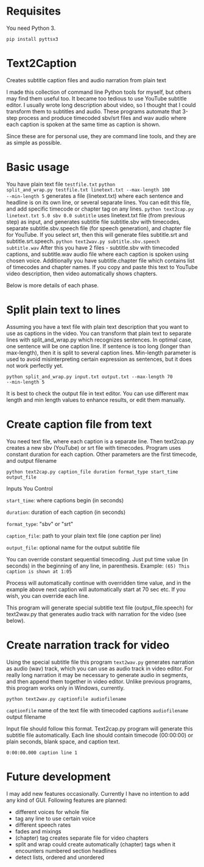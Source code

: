 # Requisites
You need Python 3.

<code>pip install pyttsx3</code>

# Text2Caption
 Creates subtitle caption files and audio narration from plain text

I made this collection of command line Python tools for myself, but others may 
find them useful too. It became too tedious to use YouTube subtitle editor. I usually wrote 
long description about video, so I thought that I could transform them to subtitles and audio. 
These programs automate that 3-step process and produce timecoded sbv/srt files and wav audio 
where each caption is spoken at the same time as caption is shown.

Since these are for personal use, they are command line tools, and they are as simple 
as possible.

# Basic usage

You have plain text file <code>testfile.txt</code>
<code>python split_and_wrap.py testfile.txt linetext.txt --max-length 100 --min-length 5</code>
generates a file (linetext.txt) where each sentence and headline is on its own line, or several separate lines. 
You can edit this file, and add specific timecode or chapter tag on any lines.
<code>python text2cap.py linetext.txt 5.0 sbv 0.0 subtitle</code>
uses linetext.txt file (from previous step) as input, and generates subtitle file subtitle.sbv with timecodes, 
separate subtitle.sbv.speech file (for speech generation), and chapter file for YouTube. If you 
select srt, then this will generate files subtitle.srt and subtitle.srt.speech.
<code>python text2wav.py subtitle.sbv.speech subtitle.wav</code>
After this you have 2 files - subtitle.sbv with timecoded captions, and subtitle.wav audio file 
where each caption is spoken using chosen voice. Additionally you have subtitle.chapter file 
which contains list of timecodes and chapter names. If you copy and paste this text to YouTube 
video description, then video automatically shows chapters.

Below is more details of each phase.

# Split plain text to lines
Assuming you have a text file with plain text description that you want to use
as captions in the video. You can transform that plain text to separate lines with
split_and_wrap.py which recognizes sentences. In optimal case, one sentence will be 
one caption line. If sentence is too long (longer than max-length), then it is split 
to several caption lines. Min-length parameter is used to avoid misinterpreting certain
expression as sentences, but it does not work perfectly yet.

<code>python split_and_wrap.py input.txt output.txt --max-length 70 --min-length 5</code>

It is best to check the output file in text editor. You can use different max length and 
min length values to enhance results, or edit them manually.

# Create caption file from text
You need text file, where each caption is a separate line. Then text2cap.py creates a new
sbv (YouTube) or srt file with timecodes. Program uses constant duration for each caption.
Other parameters are the first timecode, and output filename

<code>python text2cap.py caption_file duration format_type start_time output_file</code>

Inputs You Control

<code>start_time</code>: where captions begin (in seconds)

<code>duration</code>: duration of each caption (in seconds)

<code>format_type</code>: "sbv" or "srt"

<code>caption_file</code>: path to your plain text file (one caption per line)

<code>output_file</code>: optional name for the output subtitle file

You can override constant sequential timecoding. Just put time value (in seconds) in the 
beginning of any line, in parenthesis. Example:
<code>(65) This caption is shown at 1:05</code>

Process will automatically continue with overridden time value, and in the example above 
next caption will automatically start at 70 sec etc. If you wish, you can override each line.

This program will generate special subtitle text file (output_file.speech) for text2wav.py that generates audio 
track with narration for the video (see below).

# Create narration track for video
Using the special subtitle file this program <code>text2wav.py</code> generates narration as audio (wav) track, 
which you can use as audio track in video editor. For really long narration it may be necessary 
to generate audio in segments, and then append them together in video editor. Unlike previous programs, 
this program works only in Windows, currently.

<code>python text2wav.py captionfile audiofilename</code>

<code>captionfile</code> name of the text file with timecoded captions
<code>audiofilename</code> output filename

Input file should follow this format. Text2cap.py program will generate this subtitle file 
automatically. Each line should contain timecode (00:00:00) or plain seconds, blank space, 
and caption text.

<code>0:00:00.000 caption line 1</code>

# Future development
I may add new features occasionally. Currently I have no intention to add any kind of GUI.
Following features are planned:

- different voices for whole file
- tag any line to use certain voice
- different speech rates
- fades and mixings
- (chapter) tag creates separate file for video chapters
- split and wrap could create automatically (chapter) tags when it encounters numbered section headlines
- detect lists, ordered and unordered